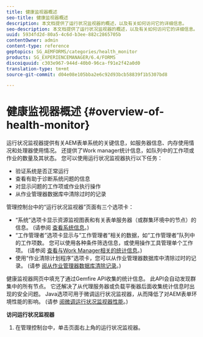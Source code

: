 ```yaml
---
title: 健康监视器概述
seo-title: 健康监视器概述
description: 本文档提供了运行状况监视器的概述，以及有关如何访问它的详细信息。
seo-description: 本文档提供了运行状况监视器的概述，以及有关如何访问它的详细信息。
uuid: 5934fd2d-80a5-4c6d-b3ee-882c2865705b
contentOwner: admin
content-type: reference
geptopics: SG_AEMFORMS/categories/health_monitor
products: SG_EXPERIENCEMANAGER/6.4/FORMS
discoiquuid: c303e967-944d-40b0-96ca-f91e2f42a0d0
translation-type: tm+mt
source-git-commit: d04e08e105bba2e6c92d93bcb58839f1b5307bd8

---
```



# 健康监视器概述 {#overview-of-health-monitor}

运行状况监视器提供有关AEM表单系统的关键信息，如服务器信息、内存使用情况和处理器使用情况。 还提供了Work manager统计信息，如队列中的工作项或作业的数量及其状态。 您可以使用运行状况监视器执行以下任务：

* 验证系统是否正常运行
* 查看有助于诊断系统问题的信息
* 对显示问题的工作项或作业执行操作
* 从作业管理器数据库中清除过时的记录

管理控制台中的“运行状况监视器”页面有三个选项卡：

* “系统”选项卡显示资源监视图表和有关表单服务器（或群集环境中的节点）的信息。 (请参阅 [查看系统信息](/help/forms/using/admin-help/view-system-information.md#view-system-information)。)
* “工作管理者”选项卡显示与“工作管理者”相关的数据，如“工作管理者”队列中的工作项数。 您可以使用各种条件筛选信息，或使用操作工具管理单个工作项。 (请参阅 [查看与Work Manager相关的统计信息](/help/forms/using/admin-help/view-statistics-related-manager.md#view-statistics-related-to-work-manager)。)
* 使用“作业清除计划程序”选项卡，您可以从作业管理器数据库中清除过时的记录。 (请参 [阅从作业管理器数据库清除记录](/help/forms/using/admin-help/purge-records-job-manager-database.md#purge-records-from-the-job-manager-database)。)

健康监视器网页中填充了通过Gemfire API收集的统计信息。 此API会自动发现群集中的所有节点。 它还解决了从代理服务器或负载平衡器后面收集统计信息时出现的安全问题。 Java选项可用于微调运行状况监视器，从而降低了对AEM表单环境性能的影响。 (请参 [阅微调运行状况监视器性能](/help/forms/using/admin-help/fine-tuning-health-monitor-performance.md#fine-tuning-health-monitor-performance)。)

**访问运行状况监视器**

1. 在管理控制台中，单击页面右上角的运行状况监视器。

